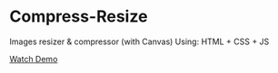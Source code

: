 # Compress-Resize
Images resizer &amp; compressor (with Canvas)
Using: HTML + CSS + JS

[Watch Demo](https://slavamlinsky.github.io/compress-resize/)
